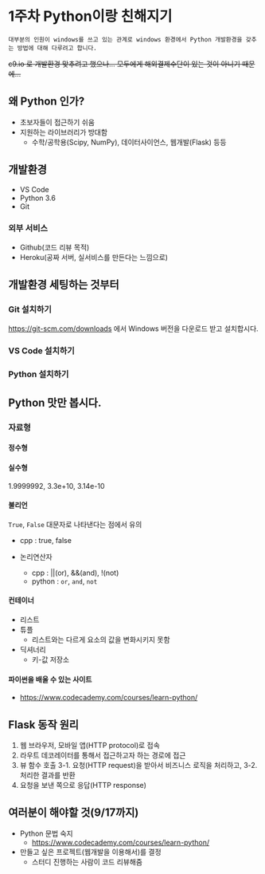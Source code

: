 # 1주차 Python이랑 친해지기

    대부분의 인원이 windows를 쓰고 있는 관계로 windows 환경에서 Python 개발환경을 갖추는 방법에 대해 다루려고 합니다.

~~c9.io 로 개발환경 맞추려고 했으나... 모두에게 해외결제수단이 있는 것이 아니기 때문에...~~


## 왜 Python 인가?
* 초보자들이 접근하기 쉬움
* 지원하는 라이브러리가 방대함
    * 수학/공학용(Scipy, NumPy), 데이터사이언스, 웹개발(Flask) 등등

## 개발환경
* VS Code
* Python 3.6
* Git

### 외부 서비스
* Github(코드 리뷰 목적)
* Heroku(공짜 서버, 실서비스를 만든다는 느낌으로)

## 개발환경 세팅하는 것부터 

### Git 설치하기
https://git-scm.com/downloads 에서 Windows 버전을 다운로드 받고 설치합시다.

### VS Code 설치하기


### Python 설치하기



## Python 맛만 봅시다.

### 자료형

#### 정수형

#### 실수형
1.9999992, 3.3e+10, 3.14e-10

#### 불리언
`True`, `False` 대문자로 나타낸다는 점에서 유의
* cpp : true, false


* 논리연산자
    * cpp : ||(or), &&(and), !(not)
    * python : `or`, `and`, `not`
#### 컨테이너
* 리스트
* 튜플
    * 리스트와는 다르게 요소의 값을 변화시키지 못함
* 딕셔너리
    * 키-값 저장소


#### 파이썬을 배울 수 있는 사이트
* https://www.codecademy.com/courses/learn-python/



## Flask 동작 원리
1. 웹 브라우저, 모바일 앱(HTTP protocol)로 접속
2. 라우트 데코레이터를 통해서 접근하고자 하는 경로에 접근
3. 뷰 함수 호출
3-1. 요청(HTTP request)을 받아서 비즈니스 로직을 처리하고,
3-2. 처리한 결과를 반환
4. 요청을 보낸 쪽으로 응답(HTTP response)

## 여러분이 해야할 것(9/17까지)
* Python 문법 숙지
    * https://www.codecademy.com/courses/learn-python/
* 만들고 싶은 프로젝트(웹개발을 이용해서)를 결정
    * 스터디 진행하는 사람이 코드 리뷰해줌